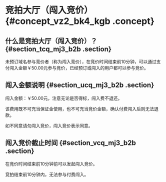 # 竞拍大厅（闯入竞价） {#concept_vz2_bk4_kgb .concept}

## 什么是竞拍大厅（闯入竞价）？ {#section_tcq_mj3_b2b .section}

未预订域名参与竞价者（称为闯入竞价），在竞价时间结束前10分钟，可以通过支付闯入金额￥50.00元参与竞价，已经预订或闯入的用户都可以参与竞价。

## 闯入金额说明 {#section_ucq_mj3_b2b .section}

闯入金额：￥50.00元，注意无论是否得标，闯入费不退还。

该费用既不可充当保证金使用，也不可充当竞价金额，确认付费闯入后则无法退款。

如不同意请勿闯入竞价，闯入竞价表示同意。

## 闯入竞价截止时间 {#section_vcq_mj3_b2b .section}

在竞价时间结束前10分钟前可以发起闯入竞价。

竞拍结束前10分钟内，无法参与付费闯入。


